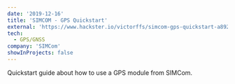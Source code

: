 ```yaml
---
date: '2019-12-16'
title: 'SIMCOM - GPS Quickstart'
external: 'https://www.hackster.io/victorffs/simcom-gps-quickstart-a892ef'
tech:
  - GPS/GNSS
company: 'SIMCom'
showInProjects: false
---
```


Quickstart guide about how to use a GPS module from SIMCom.
